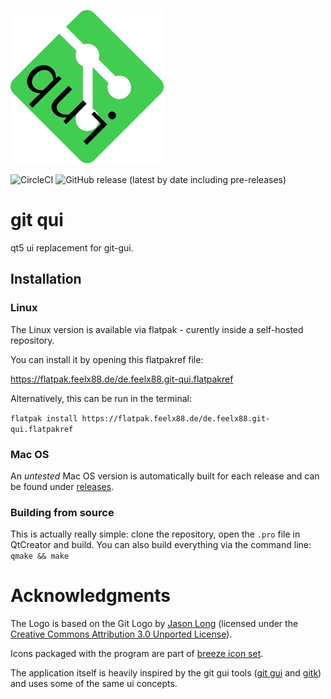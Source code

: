 ![git-qui](https://raw.githubusercontent.com/feelx88/git-qui/master/de.feelx88.git-qui.svg?sanitize=true "git-qui")

![CircleCI](https://img.shields.io/circleci/build/github/feelx88/git-qui)
![GitHub release (latest by date including pre-releases)](https://img.shields.io/github/v/release/feelx88/git-qui?include_prereleases)

# git qui
qt5 ui replacement for git-gui.

## Installation

### Linux

The Linux version is available via flatpak - curently inside a self-hosted repository.

You can install it by opening this flatpakref file:

https://flatpak.feelx88.de/de.feelx88.git-qui.flatpakref

Alternatively, this can be run in the terminal:

`flatpak install https://flatpak.feelx88.de/de.feelx88.git-qui.flatpakref`

### Mac OS

An *untested* Mac OS version is automatically built for each release and can be found under [releases](https://github.com/feelx88/git-qui/releases).

### Building from source

This is actually really simple: clone the repository, open the `.pro` file in QtCreator and build.
You can also build everything via the command line: `qmake && make`

# Acknowledgments

The Logo is based on the Git Logo by [Jason Long](https://twitter.com/jasonlong) (licensed under the [Creative Commons Attribution 3.0 Unported License](https://creativecommons.org/licenses/by/3.0/)).

Icons packaged with the program are part of [breeze icon set](https://github.com/KDE/breeze-icons).

The application itself is heavily inspired by the git gui tools ([git gui](https://www.git-scm.com/docs/git-gui) and [gitk](https://www.git-scm.com/docs/gitk)) and uses some of the same ui concepts.
